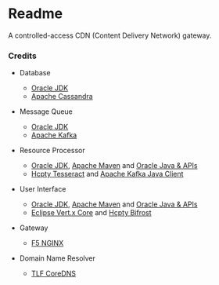 # Readme
A controlled-access CDN (Content Delivery Network) gateway.

### Credits

- Database
  - [Oracle JDK](https://docs.oracle.com/en/java/javase/17/)
  - [Apache Cassandra](https://cassandra.apache.org/)

- Message Queue
  - [Oracle JDK](https://docs.oracle.com/en/java/javase/21/)
  - [Apache Kafka](https://kafka.apache.org/)

- Resource Processor
  - [Oracle JDK](https://docs.oracle.com/en/java/javase/21/), [Apache Maven](https://maven.apache.org/) and [Oracle Java & APIs](https://docs.oracle.com/en/java/javase/21/)
  - [Hcpty Tesseract](https://github.com/Hcpty/tesseract) and [Apache Kafka Java Client](https://kafka.apache.org/documentation/#api)

- User Interface
  - [Oracle JDK](https://docs.oracle.com/en/java/javase/21/), [Apache Maven](https://maven.apache.org/) and [Oracle Java & APIs](https://docs.oracle.com/en/java/javase/21/)
  - [Eclipse Vert.x Core](https://github.com/eclipse-vertx/vert.x) and [Hcpty Bifrost](https://github.com/Hcpty/bifrost)

- Gateway
  - [F5 NGINX](https://www.f5.com/products/nginx)

- Domain Name Resolver
  - [TLF CoreDNS](https://github.com/coredns/coredns)

